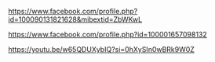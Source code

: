 https://www.facebook.com/profile.php?id=100090131821628&mibextid=ZbWKwL

https://www.facebook.com/profile.php?id=100001657098132

https://youtu.be/w65QDUXybIQ?si=0hXySIn0wBRk9W0Z
